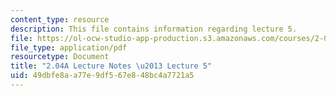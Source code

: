 ```yaml
---
content_type: resource
description: This file contains information regarding lecture 5.
file: https://ol-ocw-studio-app-production.s3.amazonaws.com/courses/2-04a-systems-and-controls-spring-2013/49dbfe8aa77e9df567e848bc4a7721a5_MIT2_04AS13_Lecture5.pdf
file_type: application/pdf
resourcetype: Document
title: "2.04A Lecture Notes \u2013 Lecture 5"
uid: 49dbfe8a-a77e-9df5-67e8-48bc4a7721a5
---
```

